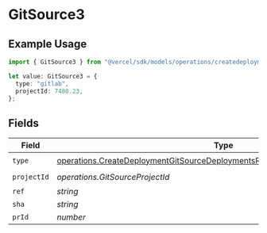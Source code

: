 # GitSource3

## Example Usage

```typescript
import { GitSource3 } from "@vercel/sdk/models/operations/createdeployment.js";

let value: GitSource3 = {
  type: "gitlab",
  projectId: 7480.23,
};
```

## Fields

| Field                                                                                                                                                                          | Type                                                                                                                                                                           | Required                                                                                                                                                                       | Description                                                                                                                                                                    |
| ------------------------------------------------------------------------------------------------------------------------------------------------------------------------------ | ------------------------------------------------------------------------------------------------------------------------------------------------------------------------------ | ------------------------------------------------------------------------------------------------------------------------------------------------------------------------------ | ------------------------------------------------------------------------------------------------------------------------------------------------------------------------------ |
| `type`                                                                                                                                                                         | [operations.CreateDeploymentGitSourceDeploymentsResponse200ApplicationJSONType](../../models/operations/createdeploymentgitsourcedeploymentsresponse200applicationjsontype.md) | :heavy_check_mark:                                                                                                                                                             | N/A                                                                                                                                                                            |
| `projectId`                                                                                                                                                                    | *operations.GitSourceProjectId*                                                                                                                                                | :heavy_check_mark:                                                                                                                                                             | N/A                                                                                                                                                                            |
| `ref`                                                                                                                                                                          | *string*                                                                                                                                                                       | :heavy_minus_sign:                                                                                                                                                             | N/A                                                                                                                                                                            |
| `sha`                                                                                                                                                                          | *string*                                                                                                                                                                       | :heavy_minus_sign:                                                                                                                                                             | N/A                                                                                                                                                                            |
| `prId`                                                                                                                                                                         | *number*                                                                                                                                                                       | :heavy_minus_sign:                                                                                                                                                             | N/A                                                                                                                                                                            |